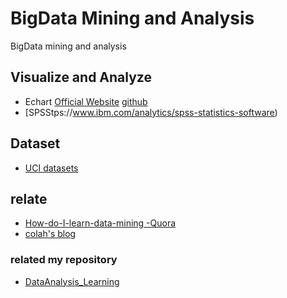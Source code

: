 # BigData Mining and Analysis
BigData mining and analysis 

## Visualize and Analyze
* Echart [Official Website](https://echarts.baidu.com/) [github](https://github.com/apache/incubator-echarts)
* [SPSStps://www.ibm.com/analytics/spss-statistics-software)

## Dataset
* [UCI datasets](https://archive.ics.uci.edu/ml/datasets/BuddyMove+Data+Set)
## relate
* [How-do-I-learn-data-mining -Quora](https://qr.ae/TW7yx9)
* [colah's blog](http://colah.github.io/)
### related my repository
* [DataAnalysis_Learning](https://github.com/FreedomHappy/DataAnalysis_Learning)
